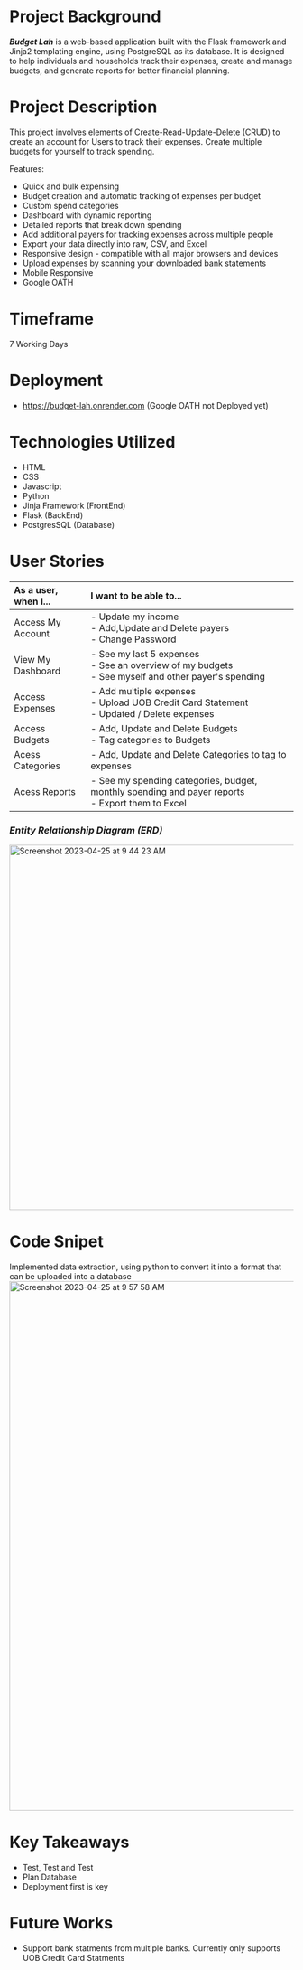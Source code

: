 # **Project Background**

**_Budget Lah_** is a web-based application built with the Flask framework and Jinja2 templating engine, using PostgreSQL as its database. It is designed to help individuals and households track their expenses, create and manage budgets, and generate reports for better financial planning.

# **Project Description**
This project involves elements of Create-Read-Update-Delete (CRUD) to create an account for Users to track their expenses. Create multiple budgets for yourself to track spending. 

Features:
- Quick and bulk expensing
- Budget creation and automatic tracking of expenses per budget
- Custom spend categories
- Dashboard with dynamic reporting
- Detailed reports that break down spending
- Add additional payers for tracking expenses across multiple people
- Export your data directly into raw, CSV, and Excel
- Responsive design - compatible with all major browsers and devices
- Upload expenses by scanning your downloaded bank statements
- Mobile Responsive
- Google OATH


# **Timeframe**
7 Working Days

# **Deployment** 
- https://budget-lah.onrender.com (Google OATH not Deployed yet)

# **Technologies Utilized**
- HTML
- CSS
- Javascript
- Python
- Jinja Framework (FrontEnd)
- Flask (BackEnd)
- PostgresSQL (Database)

# User Stories
| As a  user, when I...                    |  I want to be able to...                
| :--------------------------------------- |:-----------------------------------------------|   
| Access My Account                        |  - Update my income <br>- Add,Update and Delete payers <br>- Change Password
| View My Dashboard                        |  - See my last 5 expenses<br>- See an overview of my budgets <br>- See myself and other payer's spending
| Access Expenses                          |  - Add multiple expenses<br>- Upload UOB Credit Card Statement<br>- Updated / Delete expenses
| Access Budgets                           |  - Add, Update and Delete Budgets <br>- Tag categories to Budgets
| Acess Categories                         |  - Add, Update and Delete Categories to tag to expenses
| Acess Reports                            |  - See my spending categories, budget, monthly spending and payer reports <br>- Export them to Excel



### _Entity Relationship Diagram (ERD)_
<img width="646" alt="Screenshot 2023-04-25 at 9 44 23 AM" src="https://user-images.githubusercontent.com/68887503/234154174-f15bdb7d-f3a9-40d3-bb12-55235f6c2816.png">

# **Code Snipet**
Implemented data extraction, using python to convert it into a format that can be uploaded into a database
<img width="937" alt="Screenshot 2023-04-25 at 9 57 58 AM" src="https://user-images.githubusercontent.com/68887503/234155926-7701a8ed-65c0-4fcc-a177-39e980d0bfa7.png">



# **Key Takeaways**

- Test, Test and Test
- Plan Database
- Deployment first is key

# **Future Works**
- Support bank statments from multiple banks. Currently only supports UOB Credit Card Statments

